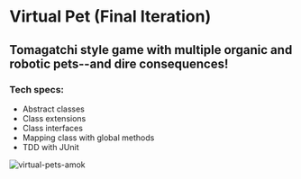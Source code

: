 # Virtual Pet (Final Iteration)
## Tomagatchi style game with multiple organic and robotic pets--and dire consequences!
### Tech specs:
<ul>
<li>Abstract classes</li>
<li>Class extensions</li>
<li>Class interfaces</li>
<li>Mapping class with global methods</li>
 <li>TDD with JUnit</li>  
</ul>

![virtual-pets-amok](https://user-images.githubusercontent.com/28411165/38470251-1720df40-3b2e-11e8-95cf-a429521e13f9.jpg)

